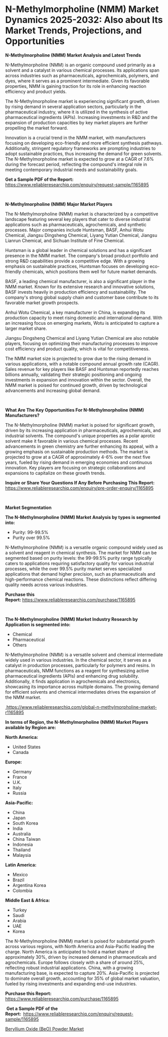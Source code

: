 <p><h1>N-Methylmorpholine (NMM) Market Dynamics 2025-2032: Also about Its Market Trends, Projections, and Opportunities</h1></p><p><strong>N-Methylmorpholine (NMM) Market Analysis and Latest Trends</strong></p>
<p><p>N-Methylmorpholine (NMM) is an organic compound used primarily as a solvent and a catalyst in various chemical processes. Its applications span across industries such as pharmaceuticals, agrochemicals, polymers, and dyes, where it serves as a prominent intermediate. Given its favorable properties, NMM is gaining traction for its role in enhancing reaction efficiency and product yields.</p><p>The N-Methylmorpholine market is experiencing significant growth, driven by rising demand in several application sectors, particularly in the pharmaceutical industry, where it is utilized in the synthesis of active pharmaceutical ingredients (APIs). Increasing investments in R&D and the expansion of production capacities by key market players are further propelling the market forward. </p><p>Innovation is a crucial trend in the NMM market, with manufacturers focusing on developing eco-friendly and more efficient synthesis pathways. Additionally, stringent regulatory frameworks are prompting industries to adopt sustainable practices, thus increasing the demand for green solvents. The N-Methylmorpholine market is expected to grow at a CAGR of 7.6% during the forecast period, reflecting the compound's integral role in meeting contemporary industrial needs and sustainability goals.</p></p>
<p><strong>Get a Sample PDF of the Report:&nbsp;</strong> <a href="https://www.reliableresearchiq.com/enquiry/request-sample/1165895?utm_campaign=1088&utm_medium=2&utm_source=Github&utm_content=ia&utm_term=02022025&utm_id=n-methylmorpholine-nmm">https://www.reliableresearchiq.com/enquiry/request-sample/1165895</a></p>
<p>&nbsp;</p>
<p><strong>N-Methylmorpholine (NMM) Major Market Players</strong></p>
<p><p>The N-Methylmorpholine (NMM) market is characterized by a competitive landscape featuring several key players that cater to diverse industrial applications such as pharmaceuticals, agrochemicals, and synthetic processes. Major companies include Huntsman, BASF, Anhui Wotu Chemical, Jiangsu Dingsheng Chemical, Liyang Yutian Chemical, Jiangsu Lianrun Chemical, and Sichuan Institute of Fine Chemical.</p><p>Huntsman is a global leader in chemical solutions and has a significant presence in the NMM market. The company's broad product portfolio and strong R&D capabilities provide a competitive edge. With a growing emphasis on sustainable practices, Huntsman focuses on developing eco-friendly chemicals, which positions them well for future market demands.</p><p>BASF, a leading chemical manufacturer, is also a significant player in the NMM market. Known for its extensive research and innovative solutions, BASF invests heavily in production efficiency and sustainability. The company's strong global supply chain and customer base contribute to its favorable market growth prospects.</p><p>Anhui Wotu Chemical, a key manufacturer in China, is expanding its production capacity to meet rising domestic and international demand. With an increasing focus on emerging markets, Wotu is anticipated to capture a larger market share.</p><p>Jiangsu Dingsheng Chemical and Liyang Yutian Chemical are also notable players, focusing on optimizing their manufacturing processes to improve cost efficiency and product quality, which is vital for competitiveness.</p><p>The NMM market size is projected to grow due to the rising demand in various applications, with a notable compound annual growth rate (CAGR). Sales revenue for key players like BASF and Huntsman reportedly reaches billions annually, validating their strategic positioning and ongoing investments in expansion and innovation within the sector. Overall, the NMM market is poised for continued growth, driven by technological advancements and increasing global demand.</p></p>
<p>&nbsp;</p>
<p><strong>What Are The Key Opportunities For N-Methylmorpholine (NMM) Manufacturers?</strong></p>
<p><p>The N-Methylmorpholine (NMM) market is poised for significant growth, driven by its increasing application in pharmaceuticals, agrochemicals, and industrial solvents. The compound's unique properties as a polar aprotic solvent make it favorable in various chemical processes. Recent advancements in green chemistry are further enhancing its appeal, with a growing emphasis on sustainable production methods. The market is projected to grow at a CAGR of approximately 4-6% over the next five years, fueled by rising demand in emerging economies and continuous innovation. Key players are focusing on strategic collaborations and expansions to capitalize on these growth trends.</p></p>
<p><strong>Inquire or Share Your Questions If Any Before Purchasing This Report:</strong> <a href="https://www.reliableresearchiq.com/enquiry/pre-order-enquiry/1165895?utm_campaign=1088&utm_medium=2&utm_source=Github&utm_content=ia&utm_term=02022025&utm_id=n-methylmorpholine-nmm">https://www.reliableresearchiq.com/enquiry/pre-order-enquiry/1165895</a></p>
<p>&nbsp;</p>
<p><strong>Market Segmentation</strong></p>
<p><strong>The N-Methylmorpholine (NMM) Market Analysis by types is segmented into:</strong></p>
<p><ul><li>Purity: 99-99.5%</li><li>Purity over 99.5%</li></ul></p>
<p><p>N-Methylmorpholine (NMM) is a versatile organic compound widely used as a solvent and reagent in chemical synthesis. The market for NMM can be segmented based on purity levels: the 99-99.5% purity range typically caters to applications requiring satisfactory quality for various industrial processes, while the over 99.5% purity market serves specialized applications that demand higher precision, such as pharmaceuticals and high-performance chemical reactions. These distinctions reflect differing quality needs across various industries.</p></p>
<p><strong>Purchase this Report:&nbsp;</strong><a href="https://www.reliableresearchiq.com/purchase/1165895?utm_campaign=1088&utm_medium=2&utm_source=Github&utm_content=ia&utm_term=02022025&utm_id=n-methylmorpholine-nmm">https://www.reliableresearchiq.com/purchase/1165895</a></p>
<p>&nbsp;</p>
<p><strong>The N-Methylmorpholine (NMM) Market Industry Research by Application is segmented into:</strong></p>
<p><ul><li>Chemical</li><li>Pharmaceutical</li><li>Others</li></ul></p>
<p><p>N-Methylmorpholine (NMM) is a versatile solvent and chemical intermediate widely used in various industries. In the chemical sector, it serves as a catalyst in production processes, particularly for polymers and resins. In pharmaceuticals, NMM functions as a reagent for synthesizing active pharmaceutical ingredients (APIs) and enhancing drug solubility. Additionally, it finds application in agrochemicals and electronics, showcasing its importance across multiple domains. The growing demand for efficient solvents and chemical intermediates drives the expansion of the NMM market.</p></p>
<p><a href="https://www.reliableresearchiq.com/global-n-methylmorpholine-market-r1165895?utm_campaign=1088&utm_medium=2&utm_source=Github&utm_content=ia&utm_term=02022025&utm_id=n-methylmorpholine-nmm">&nbsp;https://www.reliableresearchiq.com/global-n-methylmorpholine-market-r1165895</a></p>
<p><strong>In terms of Region, the N-Methylmorpholine (NMM) Market Players available by Region are:</strong></p>
<p>
    <p> <strong> North America: </strong>
        <ul>
            <li>United States</li>
            <li>Canada</li>
        </ul>
        </p> 
    <p> <strong> Europe: </strong>
        <ul>
            <li>Germany</li>
            <li>France</li>
            <li>U.K.</li>
            <li>Italy</li>
            <li>Russia</li>
        </ul>
        </p> 
    <p> <strong> Asia-Pacific: </strong>
        <ul>
            <li>China</li>
            <li>Japan</li>
            <li>South Korea</li>
            <li>India</li>
            <li>Australia</li>
            <li>China Taiwan</li>
            <li>Indonesia</li>
            <li>Thailand</li>
            <li>Malaysia</li>
        </ul>
        </p> 
    <p> <strong> Latin America: </strong>
        <ul>
            <li>Mexico</li>
            <li>Brazil</li>
            <li>Argentina Korea</li>
            <li>Colombia</li>
        </ul>
        </p> 
    <p> <strong> Middle East & Africa: </strong>
        <ul>
            <li>Turkey</li>
            <li>Saudi</li>
            <li>Arabia</li>
            <li>UAE</li>
            <li>Korea</li>
        </ul>
    </p>
    </p>
<p><p>The N-Methylmorpholine (NMM) market is poised for substantial growth across various regions, with North America and Asia-Pacific leading the charge. North America is anticipated to hold a market share of approximately 30%, driven by increased demand in pharmaceuticals and agrochemicals. Europe follows closely with a share of around 25%, reflecting robust industrial applications. China, with a growing manufacturing base, is expected to capture 20%. Asia-Pacific is projected to dominate overall growth, accounting for 35% of global market valuation, fueled by rising investments and expanding end-use industries.</p></p>
<p><strong>Purchase this Report: </strong><a href="https://www.reliableresearchiq.com/purchase/1165895?utm_campaign=1088&utm_medium=2&utm_source=Github&utm_content=ia&utm_term=02022025&utm_id=n-methylmorpholine-nmm">https://www.reliableresearchiq.com/purchase/1165895</a></p>
<p>&nbsp;<strong>Get a Sample PDF of the Report:&nbsp;&nbsp;</strong><a href="https://www.reliableresearchiq.com/enquiry/request-sample/1165895?utm_campaign=1088&utm_medium=2&utm_source=Github&utm_content=ia&utm_term=02022025&utm_id=n-methylmorpholine-nmm">https://www.reliableresearchiq.com/enquiry/request-sample/1165895</a></p>
<p><strong></strong></p>
<p><p><a href="https://github.com/rrapajecundi/Market-Research-Report-List-1/blob/main/beryllium-oxide-beo-powder-market.md?utm_campaign=1088&utm_medium=2&utm_source=Github&utm_content=ia&utm_term=02022025&utm_id=n-methylmorpholine-nmm">Beryllium Oxide (BeO) Powder Market</a></p></p>